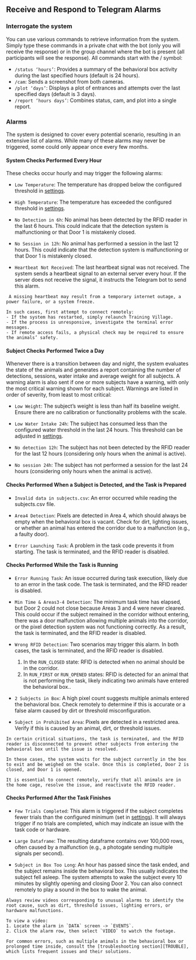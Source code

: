 ## Receive and Respond to Telegram Alarms

### Interrogate the system
You can use various commands to retrieve information from the system. Simply type these commands in a private chat with the bot (only you will receive the response) or in the group channel where the bot is present (all participants will see the response).
All commands start with the / symbol:

- `/status ‘hours’`: Provides a summary of the behavioral box activity during the last specified hours (default is 24 hours).
- `/cam`: Sends a screenshot from both cameras.
- `/plot ‘days’`: Displays a plot of entrances and attempts over the last specified days (default is 3 days).
- `/report ‘hours days’`: Combines status, cam, and plot into a single report.



### Alarms
The system is designed to cover every potential scenario, resulting in an extensive list of alarms. While many of these alarms may never be triggered, some could only appear once every few months.

#### System Checks Performed Every Hour

These checks occur hourly and may trigger the following alarms:

- `Low Temperature`: The temperature has dropped below the configured threshold in [settings][SETTINGS].

- `High Temperature`: The temperature has exceeded the configured threshold in [settings][SETTINGS].

- `No Detection in 6h`: No animal has been detected by the RFID reader in the last 6 hours. This could indicate that the detection system is malfunctioning or that Door 1 is mistakenly closed.

- `No Session in 12h`: No animal has performed a session in the last 12 hours. This could indicate that the detection system is malfunctioning or that Door 1 is mistakenly closed.

- `Heartbeat Not Received`: The last heartbeat signal was not received. The system sends a heartbeat signal to an external server every hour. If the server does not receive the signal, it instructs the Telegram bot to send this alarm.

```{important}
 A missing heartbeat may result from a temporary internet outage, a power failure, or a system freeze.

In such cases, first attempt to connect remotely:
- If the system has restarted, simply relaunch Training Village.
- If the process is unresponsive, investigate the terminal error messages.
- If remote access fails, a physical check may be required to ensure the animals’ safety.
```

#### Subject Checks Performed Twice a Day

Whenever there is a transition between day and night, the system evaluates the state of the animals and generates a report containing the number of detections, sessions, water intake and average weight for all subjects.
A warning alarm is also sent if one or more subjects have a warning, with only the most critical warning shown for each subject.
Warnings are listed in order of severity, from least to most critical:

- `Low Weight`: The subject’s weight is less than half its baseline weight. Ensure there are no calibration or functionality problems with the scale.

- `Low Water Intake 24h`: The subject has consumed less than the configured water threshold in the last 24 hours. This threshold can be adjusted in [settings][SETTINGS].

- `No detection 12h`: The subject has not been detected by the RFID reader for the last 12 hours (considering only hours when the animal is active).

- `No session 24h`: The subject has not performed a session for the last 24 hours (considering only hours when the animal is active).

#### Checks Performed When a Subject is Detected, and the Task is Prepared

- `Invalid data in subjects.csv`: An error occurred while reading the subjects.csv file.

- `Area4 Detection`: Pixels are detected in Area 4, which should always be empty when the behavioral box is vacant. Check for dirt, lighting issues, or whether an animal has entered the corridor due to a malfunction (e.g., a faulty door).

- `Error Launching Task`: A problem in the task code prevents it from starting. The task is terminated, and the RFID reader is disabled.

#### Checks Performed While the Task is Running

- `Error Running Task`: An issue occurred during task execution, likely due to an error in the task code. The task is terminated, and the RFID reader is disabled.

- `Min Time & Areas3-4 Detection`: The minimum task time has elapsed, but Door 2 could not close because Areas 3 and 4 were never cleared. This could occur if the subject remained in the corridor without entering, there was a door malfunction allowing multiple animals into the corridor, or the pixel detection system was not functioning correctly. As a result, the task is terminated, and the RFID reader is disabled.

- `Wrong RFID Detection`: Two scenarios may trigger this alarm. In both cases, the task is terminated, and the RFID reader is disabled.
	1.	In the `RUN_CLOSED` state: RFID is detected when no animal should be in the corridor.
	2.	In `RUN_FIRST` or `RUN_OPENED` states: RFID is detected for an animal that is not performing the task, likely indicating two animals have entered the behavioral box..

- `2 Subjects in Box`: A high pixel count suggests multiple animals entered the behavioral box. Check remotely to determine if this is accurate or a false alarm caused by dirt or threshold misconfiguration.

- `Subject in Prohibited Area`: Pixels are detected in a restricted area. Verify if this is caused by an animal, dirt, or threshold issues.

```{important}
In certain critical situations, the task is terminated, and the RFID reader is disconnected to prevent other subjects from entering the behavioral box until the issue is resolved.

In these cases, the system waits for the subject currently in the box to exit and be weighed on the scale. Once this is completed, Door 2 is closed, and Door 1 is opened.

It is essential to connect remotely, verify that all animals are in the home cage, resolve the issue, and reactivate the RFID reader.
```

#### Checks Performed After the Task Finishes

- `Few Trials Completed`: This alarm is triggered if the subject completes fewer trials than the configured minimum (set in [settings][SETTINGS]). It will always trigger if no trials are completed, which may indicate an issue with the task code or hardware.

- `Large Dataframe`: The resulting dataframe contains over 100,000 rows, often caused by a malfunction (e.g., a photogate sending multiple signals per second).

- `Subject in Box Too Long`: An hour has passed since the task ended, and the subject remains inside the behavioral box. This usually indicates the subject fell asleep. The system attempts to wake the subject every 10 minutes by slightly opening and closing Door 2. You can also connect remotely to play a sound in the box to wake the animal.

```{important}
Always review videos corresponding to unusual alarms to identify the root cause, such as dirt, threshold issues, lighting errors, or hardware malfunctions.

To view a video:
1. Locate the alarm in `DATA` screen -> `EVENTS`.
2. Click the alarm row, then select `VIDEO` to watch the footage.

For common errors, such as multiple animals in the behavioral box or prolonged time inside, consult the [troubleshooting section][TROUBLE], which lists frequent issues and their solutions.
```

[SETTINGS]: /user_guide/GUI.md#settings
[TROUBLE]: /troubleshooting/troubleshooting.md
